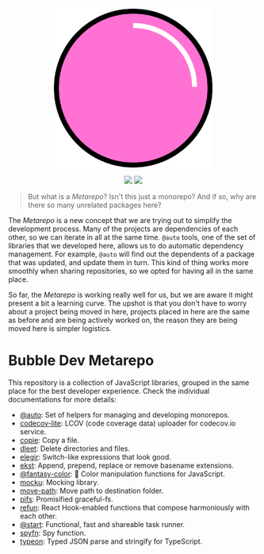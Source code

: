 <p align="center">
  <img src="logo.svg" width="320" height="320"/>
</p>

<p align="center">
  <a href="https://travis-ci.org/bubble-dev/_"><img src="https://flat.badgen.net/travis/bubble-dev/_/master?label=tests"/></a>  <a href="https://codecov.io/github/bubble-dev/_"><img src="https://flat.badgen.net/codecov/c/github/bubble-dev/_/master"/></a>
</p>

> But what is a _Metarepo_? Isn't this just a monorepo? And if so, why are there so many unrelated packages here?

The _Metarepo_ is a new concept that we are trying out to simplify the development process. Many of the projects are dependencies of each other, so we can iterate in all at the same time. `@auto` tools, one of the set of libraries that we developed here, allows us to do automatic dependency management. For example, `@auto` will find out the dependents of a package that was updated, and update them in turn. This kind of thing works more smoothly when sharing repositories, so we opted for having all in the same place.

So far, the _Metarepo_ is working really well for us, but we are aware it might present a bit a learning curve. The upshot is that you don't have to worry about a project being moved in here, projects placed in here are the same as before and are being actively worked on, the reason they are being moved here is simpler logistics.

# Bubble Dev Metarepo

This repository is a collection of JavaScript libraries, grouped in the same place for the best developer experience. Check the individual documentations for more details:

- [@auto](packages/auto): Set of helpers for managing and developing monorepos.
- [codecov-lite](packages/codecov-lite): LCOV (code coverage data) uploader for codecov.io service.
- [copie](packages/copie): Copy a file.
- [dleet](packages/dleet): Delete directories and files.
- [elegir](packages/elegir): Switch-like expressions that look good.
- [ekst](packages/ekst): Append, prepend, replace or remove basename extensions.
- [@fantasy-color](packages/fantasy-color): 🌈 Color manipulation functions for JavaScript.
- [mocku](packages/mocku): Mocking library.
- [move-path](packages/move-path): Move path to destination folder.
- [pifs](packages/pifs): Promisified graceful-fs.
- [refun](packages/refun): React Hook-enabled functions that compose harmoniously with each other.
- [@start](packages/start): Functional, fast and shareable task runner.
- [spyfn](packages/spyfn): Spy function.
- [typeon](packages/typeon): Typed JSON parse and stringify for TypeScript.
